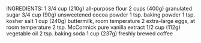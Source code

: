 INGREDIENTS:
1 3/4 cup (210g) all-purpose flour
2 cups (400g) granulated sugar
3/4 cup (90g) unsweetened cocoa powder
1 tsp. baking powder
1 tsp. kosher salt
1 cup (240g) buttermilk, room temperature
2 extra-large eggs, at room temperature
2 tsp. McCormick pure vanilla extract
1/2 cup (112g) vegetable oil
2 tsp. baking soda
1 cup (237g) freshly brewed coffee